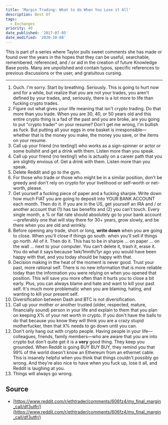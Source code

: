 ```yaml
---
title: 'Margin Trading: What to do When You Lose it All'
description: Best Of
tags:
  - Exchanges
priority: 40
date_published: '2017-07-05'
date_modified: '2020-10-08'
---
```


This is part of a series where Taylor pulls sweet comments she has made or found over the years in the hopes that they can be useful, searchable, remembered, referenced, and / or aid in the creation of future Knowledge Base posts. Many are unpolished and contain typos, specific references to previous discussions or the user, and gratuitous cursing.

---

1. Ouch. I'm sorry. Start by breathing. Seriously. This is going to hurt now and for a while, but realize that you are not your trades, you aren't defined by your trades, and, seriously, there is a lot more to life than fucking crypto trades.
2. Figure out what gives your life meaning that isn't crypto trading. Do that more than you trade. When you are 30, 40, or 50 years old and this entire crypto thing is a fad of the past and you are broke, are you going to put "crypto trader" on your resume? Don't get me wrong, I'm bullish as fuck. But putting all your eggs in one basket is irresponsible—whether that is the money you make, the money you save, or the items on your resume.
3. Call up your friend (no texting!) who works as a sign-spinner or actor or some bullshit and get a drink with them. Listen more than you speak.
4. Call up your friend (no texting!) who is actually on a career path that you are slightly envious of. Get a drink with them. Listen more than you speak.
5. Delete Reddit and go to the gym.
6. For those who trade or those who might be in a similar position, don't be greedy and don't rely on crypto for your livelihood or self-worth or net-worth, please.
7. Get yourself a fucking piece of paper and a fucking sharpie. Write down how much FIAT you are going to deposit into YOUR BANK ACCOUNT each month. Then do it. If you are in the US, get yourself an IRA and / or another account that (1) has tax benefits and (2) you can't touch. Every single month, a % or flat rate should absolutely go to your bank account—preferably one that will stay there for 30+ years, grow slowly, and be there when you are old and wrinkly.
8. Before opening any trade, short or long, **write down** when you are going to close. When you'll close if things go south. when you'll sell if things go north. All of it. Then do it. This has to be in sharpie ... on paper ... on the wall ... next to your computer. You can't delete it, trash it, erase it. You do what it says because 1wk/1mnth/1yr ago you would have been happy with that, and you today should be happy with that.
9. Decision making in the heat of the moment is never good. Trust your past, more rational self. There is no new information that is more reliable today than the information you were relying on when you opened that position. This will save you more often than it hurts you to close a bit early. Plus, you can always blame and hate and want to kill your past self. It's much more problematic when you are blaming, hating, and wanting to kill your present self.
10. Diversification between Dash and BTC is not diversification.
11. Call up your mother or another trusted (older, respected, mature, financially sound) person in your life and explain to them that you plan on keeping X% of your net worth in crypto. If you don't have the balls to do that because you know they will think you are a crazy stupid motherfucker, then that X% needs to go down until you can.
12. Don't only hang out with crypto people. Having people in your life—colleagues, friends, family members—who are aware that you are into crypto but don't quite get it is a **very** good thing. They keep you grounded. When Reddit is going BUY BUY BUY, they remind you that 99% of the world doesn't know an Ethereum from an ethernet cable. This is insanely helpful when you think that things couldn't possibly go wrong. And they're also nice to have when you fuck up, lose it all, and Reddit is laughing at you.
13. Things will always go wrong.

## Source

- [https://www.reddit.com/r/ethtrader/comments/606fz4/my_final_margin_call/df3utfr/](https://www.reddit.com/r/ethtrader/comments/606fz4/my_final_margin_call/df3utfr/)
